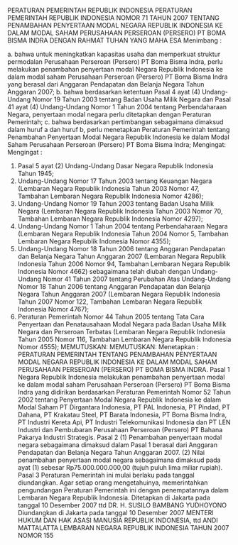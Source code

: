  PERATURAN PEMERINTAH REPUBLIK INDONESIA PERATURAN PEMERINTAH REPUBLIK INDONESIA NOMOR 71 TAHUN 2007 TENTANG PENAMBAHAN PENYERTAAN MODAL NEGARA REPUBLIK INDONESIA KE DALAM MODAL SAHAM PERUSAHAAN PERSEROAN (PERSERO) PT BOMA BISMA INDRA
DENGAN RAHMAT TUHAN YANG MAHA ESA
Menimbang :

a. bahwa untuk meningkatkan kapasitas usaha dan memperkuat struktur permodalan Perusahaan Perseroan (Persero) PT Boma Bisma Indra, perlu melakukan penambahan penyertaan modal Negara Republik Indonesia ke dalam modal saham Perusahaan Perseroan (Persero) PT Boma Bisma Indra yang berasal dari Anggaran Pendapatan dan Belanja Negara Tahun Anggaran 2007;
b. bahwa berdasarkan ketentuan Pasal 4 ayat (4) Undang- Undang Nomor 19 Tahun 2003 tentang Badan Usaha Milik Negara dan Pasal 41 ayat (4) Undang-Undang Nomor 1 Tahun 2004 tentang Perbendaharaan Negara, penyertaan modal negara perlu ditetapkan dengan Peraturan Pemerintah;
c. bahwa berdasarkan pertimbangan sebagaimana dimaksud dalam huruf a dan huruf b, perlu menetapkan Peraturan Pemerintah tentang Penambahan Penyertaan Modal Negara Republik Indonesia ke dalam Modal Saham Perusahaan Perseroan (Persero) PT Boma Bisma Indra;
Mengingat:
Mengingat :

1. Pasal 5 ayat (2) Undang-Undang Dasar Negara Republik Indonesia Tahun 1945;
2. Undang-Undang Nomor 17 Tahun 2003 tentang Keuangan Negara (Lembaran Negara Republik Indonesia Tahun 2003 Nomor 47, Tambahan Lembaran Negara Republik Indonesia Nomor 4286);
3. Undang-Undang Nomor 19 Tahun 2003 tentang Badan Usaha Milik Negara (Lembaran Negara Republik Indonesia Tahun 2003 Nomor 70, Tambahan Lembaran Negara Republik Indonesia Nomor 4297);
4. Undang-Undang Nomor 1 Tahun 2004 tentang Perbendaharaan Negara (Lembaran Negara Republik Indonesia Tahun 2004 Nomor 5, Tambahan Lembaran Negara Republik Indonesia Nomor 4355);
5. Undang-Undang Nomor 18 Tahun 2006 tentang Anggaran Pendapatan dan Belanja Negara Tahun Anggaran 2007 (Lembaran Negara Republik Indonesia Tahun 2006 Nomor 94, Tambahan Lembaran Negara Republik Indonesia Nomor 4662) sebagaimana telah diubah dengan Undang- Undang Nomor 41 Tahun 2007 tentang Perubahan Atas Undang-Undang Nomor 18 Tahun 2006 tentang Anggaran Pendapatan dan Belanja Negara Tahun Anggaran 2007 (Lembaran Negara Republik Indonesia Tahun 2007 Nomor 122, Tambahan Lembaran Negara Republik Indonesia Nomor 4767);
6. Peraturan Pemerintah Nomor 44 Tahun 2005 tentang Tata Cara Penyertaan dan Penatausahaan Modal Negara pada Badan Usaha Milik Negara dan Perseroan Terbatas (Lembaran Negara Republik Indonesia Tahun 2005 Nomor 116, Tambahan Lembaran Negara Republik Indonesia Nomor 4555);
MEMUTUSKAN:
MEMUTUSKAN:
 Menetapkan : PERATURAN PEMERINTAH TENTANG PENAMBAHAN PENYERTAAN MODAL NEGARA REPUBLIK INDONESIA KE DALAM MODAL SAHAM PERUSAHAAN PERSEROAN (PERSERO) PT BOMA BISMA INDRA.
Pasal 1
Negara Republik Indonesia melakukan penambahan penyertaan modal ke dalam modal saham Perusahaan Perseroan (Persero) PT Boma Bisma Indra yang didirikan berdasarkan Peraturan Pemerintah Nomor 52 Tahun 2002 tentang Penyertaan Modal Negara Republik Indonesia ke dalam Modal Saham PT Dirgantara Indonesia, PT PAL Indonesia, PT Pindad, PT Dahana, PT Krakatau Steel, PT Barata Indonesia, PT Boma Bisma Indra, PT Industri Kereta Api, PT Industri Telekomunikasi Indonesia dan PT LEN Industri dan Pembubaran Perusahaan Perseroan (Persero) PT Bahana Pakarya Industri Strategis.
Pasal 2
(1) Penambahan penyertaan modal negara sebagaimana dimaksud dalam Pasal 1 berasal dari Anggaran Pendapatan dan Belanja Negara Tahun Anggaran 2007.
(2) Nilai penambahan penyertaan modal negara sebagaimana dimaksud pada ayat (1) sebesar Rp75.000.000.000,00 (tujuh puluh lima miliar rupiah).
Pasal 3
Peraturan Pemerintah ini mulai berlaku pada tanggal diundangkan.
Agar setiap orang mengetahuinya, memerintahkan pengundangan Peraturan Pemerintah ini dengan penempatannya dalam Lembaran Negara Republik Indonesia. Ditetapkan di Jakarta pada tanggal 10 Desember 2007 ttd DR. H. SUSILO BAMBANG YUDHOYONO Diundangkan di Jakarta pada tanggal 10 Desember 2007 MENTERI HUKUM DAN HAK ASASI MANUSIA REPUBLIK INDONESIA, ttd ANDI MATTALATTA LEMBARAN NEGARA REPUBLIK INDONESIA TAHUN 2007 NOMOR 155